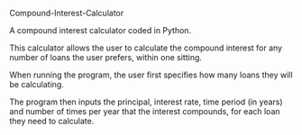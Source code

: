 Compound-Interest-Calculator

A compound interest calculator coded in Python.

This calculator allows the user to calculate the compound interest for any number of loans the user prefers, within one sitting.

When running the program, the user first specifies how many loans they will be calculating.

The program then inputs the principal, interest rate, time period (in years) and number of times per year that the interest compounds, for each loan they need to calculate.
